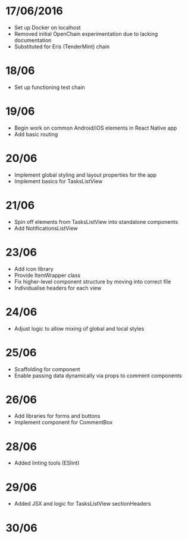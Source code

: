 # 17/06/2016
- Set up Docker on localhost
- Removed initial OpenChain experimentation due to lacking documentation
- Substituted for Eris (TenderMint) chain

# 18/06
- Set up functioning test chain

# 19/06
- Begin work on common Android/iOS elements in React Native app
- Add basic routing

# 20/06
- Implement global styling and layout properties for the app
- Implement basics for TasksListView

# 21/06
- Spin off elements from TasksListView into standalone components
- Add NotificationsListView

# 23/06
- Add icon library
- Provide ItemWrapper class
- Fix higher-level component structure by moving <StatusBar> into correct file
- Individualise headers for each view

# 24/06
- Adjust logic to allow mixing of global and local styles

# 25/06
- Scaffolding for <CommentBox> component
- Enable passing data dynamically via props to comment components

# 26/06
- Add libraries for forms and buttons
- Implement <CommentForm> component for CommentBox

# 28/06
- Added linting tools (ESlint)

# 29/06
- Added JSX and logic for TasksListView sectionHeaders

# 30/06
